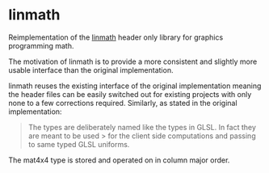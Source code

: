 # linmath

Reimplementation of the [linmath](https://github.com/datenwolf/linmath.h) header only library for graphics programming math.

The motivation of linmath is to provide a more consistent and slightly more usable interface than the original implementation.

linmath reuses the existing interface of the original implementation meaning the header files can be easily switched out for existing projects with only none to a few corrections required. Similarly, as stated in the original implementation:

> The types are deliberately named like the types in GLSL. In fact they are meant to be used > for the client side computations and passing to same typed GLSL uniforms.

The mat4x4 type is stored and operated on in column major order.
